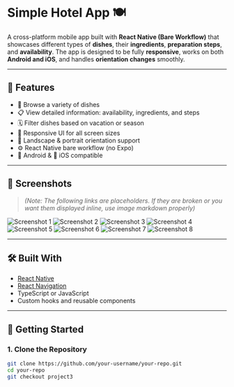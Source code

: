 # Simple Hotel App 🍽️

A cross-platform mobile app built with **React Native (Bare Workflow)** that showcases different types of **dishes**, their **ingredients**, **preparation steps**, and **availability**. The app is designed to be fully **responsive**, works on both **Android and iOS**, and handles **orientation changes** smoothly.

---

## 🌟 Features

- 🍛 Browse a variety of dishes
- 📋 View detailed information: availability, ingredients, and steps
- 🗓️ Filter dishes based on vacation or season
- 📱 Responsive UI for all screen sizes
- 🔄 Landscape & portrait orientation support
- ⚙️ React Native bare workflow (no Expo)
- 🤖 Android & 🍏 iOS compatible

---

## 📱 Screenshots

> *(Note: The following links are placeholders. If they are broken or you want them displayed inline, use image markdown properly)*

![Screenshot 1](https://github.com/user-attachments/assets/d6631bc5-f844-4f9f-9aa3-516c917dc9e7)
![Screenshot 2](https://github.com/user-attachments/assets/ca701314-fb48-4bd7-9a9a-467dd92e2759)
![Screenshot 3](https://github.com/user-attachments/assets/bd643ce8-ba41-4cc8-8c3b-1624bb595b69)
![Screenshot 4](https://github.com/user-attachments/assets/ba39ec12-c8b2-40a6-ab3f-e105fa9c563f)
![Screenshot 5](https://github.com/user-attachments/assets/02381d0f-d686-4b4c-a153-8d0bf2991cce)
![Screenshot 6](https://github.com/user-attachments/assets/3820bfdc-b987-4f87-8386-5360fe020f35)
![Screenshot 7](https://github.com/user-attachments/assets/565caeab-2dd8-4e62-a199-a51a30fc7700)
![Screenshot 8](https://github.com/user-attachments/assets/1b67c221-2d27-44b7-a64e-752b99168d8a)

---

## 🛠️ Built With

- [React Native](https://reactnative.dev/)
- [React Navigation](https://reactnavigation.org/)
- TypeScript or JavaScript
- Custom hooks and reusable components

---

## 🚀 Getting Started

### 1. Clone the Repository

```bash
git clone https://github.com/your-username/your-repo.git
cd your-repo
git checkout project3
